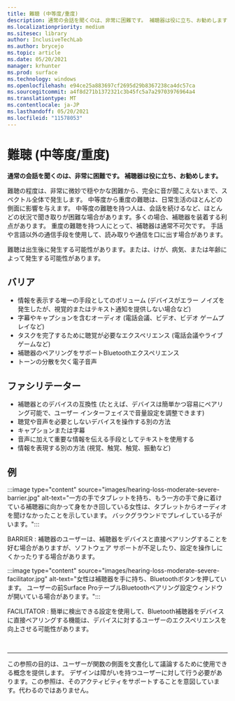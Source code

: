 ```yaml
---
title: 難聴 (中等度/重度)
description: 通常の会話を聞くのは、非常に困難です。 補聴器は役に立ち、お勧めします
ms.localizationpriority: medium
ms.sitesec: library
author: InclusiveTechLab
ms.author: brycejo
ms.topic: article
ms.date: 05/20/2021
manager: krhunter
ms.prod: surface
ms.technology: windows
ms.openlocfilehash: e94ce25a883697cf2695d29b8367238ca4dc57ca
ms.sourcegitcommit: a4f8d271b1372321c3b45fc5a7a29703976964a4
ms.translationtype: MT
ms.contentlocale: ja-JP
ms.lasthandoff: 05/20/2021
ms.locfileid: "11578053"
---
```

# <a name="hearing-loss-moderatesevere"></a>難聴 (中等度/重度)

**通常の会話を聞くのは、非常に困難です。 補聴器は役に立ち、お勧めします。**

難聴の程度は、非常に微妙で穏やかな困難から、完全に音が聞こえないまで、スペクトル全体で発生します。 中等度から重度の難聴は、日常生活のほとんどの側面に影響を与えます。 中等度の難聴を持つ人は、会話を続けるなど、ほとんどの状況で聞き取りが困難な場合があります。多くの場合、補聴器を装着する利点があります。 重度の難聴を持つ人にとって、補聴器は通常不可欠です。 手話や言語以外の通信手段を使用して、読み取りや通信を口に出す場合があります。

難聴は出生後に発生する可能性があります。または、けが、病気、または年齢によって発生する可能性があります。

## <a name="barriers"></a>バリア
* 情報を表示する唯一の手段としてのボリューム (デバイスがエラー ノイズを発生したが、視覚的またはテキスト通知を提供しない場合など)
* 字幕やキャプションを含むオーディオ (電話会議、ビデオ、ビデオ ゲームプレイなど)
* タスクを完了するために聴覚が必要なエクスペリエンス (電話会議やライブ ゲームなど)
* 補聴器のペアリングをサポートBluetoothエクスペリエンス
* トーンの分散を欠く電子音声

## <a name="facilitators"></a>ファシリテーター
* 補聴器とのデバイスの互換性 (たとえば、デバイスは簡単かつ容易にペアリング可能で、ユーザー インターフェイスで音量設定を調整できます)
* 聴覚や音声を必要としないデバイスを操作する別の方法
* キャプションまたは字幕
* 音声に加えて重要な情報を伝える手段としてテキストを使用する
* 情報を表現する別の方法 (視覚、触覚、触覚、振動など)

## <a name="examples"></a>例

:::image type="content" source="images/hearing-loss-moderate-severe-barrier.jpg" alt-text="一方の手でタブレットを持ち、もう一方の手で身に着けている補聴器に向かって身をかき回している女性は、タブレットからオーディオを聞けなかったことを示しています。 バックグラウンドでプレイしている子がいます。":::

BARRIER : 補聴器のユーザーは、補聴器をデバイスと直接ペアリングすることを好む場合がありますが、ソフトウェア サポートが不足したり、設定を操作しにくかったりする場合があります。 

:::image type="content" source="images/hearing-loss-moderate-severe-facilitator.jpg" alt-text="女性は補聴器を手に持ち、Bluetoothボタンを押しています。 ユーザーの前Surface ProテーブルBluetoothペアリング設定ウィンドウが開いている場合があります。":::

FACILITATOR : 簡単に検出できる設定を使用して、Bluetooth補聴器をデバイスに直接ペアリングする機能は、デバイスに対するユーザーのエクスペリエンスを向上させる可能性があります。 


&nbsp;

[comment]: # (フッター ステートメント)
___
この参照の目的は、ユーザーが関数の側面を文書化して議論するために使用できる概念を提供します。 デザインは障がいを持つユーザーに対して行う必要があります。この参照は、そのアクティビティをサポートすることを意図しています。代わるのではありません。 